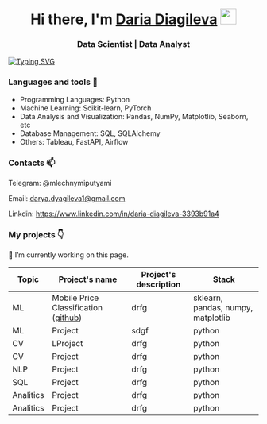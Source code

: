 <h1 align="center">Hi there, I'm <a href="https://daniilshat.ru/" target="_blank">Daria Diagileva</a> 
<img src="https://github.com/blackcater/blackcater/raw/main/images/Hi.gif" height="32"/></h1>
<h3 align="center">Data Scientist | Data Analyst</h3>


[![Typing SVG](https://readme-typing-svg.herokuapp.com?color=%2336BCF7&lines=Data+scienctist)](https://git.io/typing-svg)


### Languages and tools 🔧

- Programming Languages: Python
- Machine Learning: Scikit-learn, PyTorch
- Data Analysis and Visualization: Pandas, NumPy, Matplotlib, Seaborn, etc
- Database Management: SQL, SQLAlchemy
- Others: Tableau, FastAPI, Airflow


### Contacts 📫 
Telegram: @mlechnymiputyami 

Email: darya.dyagileva1@gmail.com

Linkdin: https://www.linkedin.com/in/daria-diagileva-3393b91a4 

### My projects 👇
 
🔭 I’m currently working on this page. 

| Topic | Project's name | Project's description | Stack |
| --- | --- | --- | --- |
| ML | Mobile Price Classification ([github](https://github.com/Diagileva/mobile-price-classification)) | drfg | sklearn, pandas, numpy, matplotlib |
| ML | Project | sdgf | python |
| CV | LProject | drfg | python |
| CV | Project | drfg | python |
| NLP | Project | drfg | python |
| SQL | Project | drfg | python |
| Analitics | Project | drfg | python |
| Analitics | Project | drfg | python |
